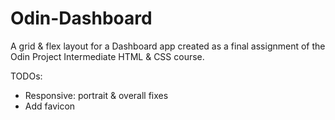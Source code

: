 # Odin-Dashboard

A grid & flex layout for a Dashboard app created as a final assignment of the Odin Project Intermediate HTML & CSS course.

TODOs:

- Responsive: portrait & overall fixes
- Add favicon
